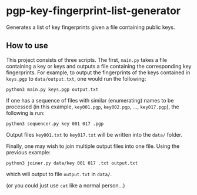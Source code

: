 # pgp-key-fingerprint-list-generator
Generates a list of key fingerprints given a file containing public keys.

## How to use
This project consists of three scripts. The first, `main.py` takes a file containing a key or keys and outputs a file containing the corresponding key fingerprints. For example, to output the fingerprints of the keys contained in `keys.pgp` to `data/output.txt`, one would run the following:

```
python3 main.py keys.pgp output.txt
```

If one has a sequence of files with similar (enumerating) names to be processed (in this example, `key001.pgp`, `key002.pgp`, ..., `key017.pgp`), the following is run:

```
python3 sequencer.py key 001 017 .pgp
```

Output files `key001.txt` to `key017.txt` will be written into the `data/` folder.

Finally, one may wish to join multiple output files into one file. Using the previous example:

```
python3 joiner.py data/key 001 017 .txt output.txt
```

which will output to file `output.txt` in `data/`.

(or you could just use `cat` like a normal person...)
